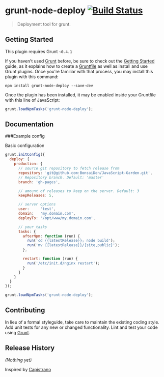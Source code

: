 # grunt-node-deploy [![Build Status](https://travis-ci.org/ValeriiVasin/grunt-node-deploy.svg?branch=master)](https://travis-ci.org/ValeriiVasin/grunt-node-deploy)

> Deployment tool for grunt.

## Getting Started
This plugin requires Grunt `~0.4.1`

If you haven't used [Grunt](http://gruntjs.com/) before, be sure to check out the [Getting Started](http://gruntjs.com/getting-started) guide, as it explains how to create a [Gruntfile](http://gruntjs.com/sample-gruntfile) as well as install and use Grunt plugins. Once you're familiar with that process, you may install this plugin with this command:

```shell
npm install grunt-node-deploy --save-dev
```

Once the plugin has been installed, it may be enabled inside your Gruntfile with this line of JavaScript:

```js
grunt.loadNpmTasks('grunt-node-deploy');
```

## Documentation

###Example config

Basic configuration

```js
grunt.initConfig({
  deploy: {
    production: {
      // source git repository to fetch release from
      repository: 'git@github.com:BonsaiDen/JavaScript-Garden.git',
      // Repository branch. Default: 'master'
      branch: 'gh-pages',

      // amount of releases to keep on the server. Default: 3
      keepReleases: 5,

      // server options
      user:     'test',
      domain:   'my.domain.com',
      deployTo: '/opt/www/my.domain.com',

      // your tasks
      tasks: {
        afterNpm: function (run) {
          run('cd {{latestRelease}}; node build');
          run('mv {{latestRelease}}/{site,public}');
        },

        restart: function (run) {
          run('/etc/init.d/nginx restart');
        }
      }
    }
  }
});

grunt.loadNpmTasks('grunt-node-deploy');
```

## Contributing
In lieu of a formal styleguide, take care to maintain the existing coding style. Add unit tests for any new or changed functionality. Lint and test your code using [Grunt](http://gruntjs.com/).

## Release History
_(Nothing yet)_

Inspired by [Capistrano](https://github.com/capistrano/capistrano)

